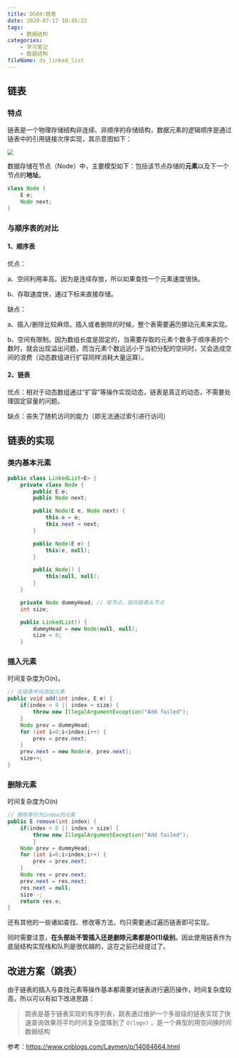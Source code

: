 ```yaml
---
title: DS04:链表
date: 2020-07-17 10:45:22
tags:
	- 数据结构
categories:
	- 学习笔记
	- 数据结构
fileName: ds_linked_list
---
```


## 链表

### 特点

链表是一个物理存储结构非连续、非顺序的存储结构，数据元素的逻辑顺序是通过链表中的引用链接次序实现，其示意图如下：

<img src="http://cdn.ziyedy.top/image/%E8%AE%A1%E7%AE%97%E6%9C%BA%E5%9F%BA%E7%A1%80/%E6%95%B0%E6%8D%AE%E7%BB%93%E6%9E%84/4%E3%80%81%E9%93%BE%E8%A1%A8/%E9%93%BE%E8%A1%A8%E7%A4%BA%E6%84%8F%E5%9B%BE.png" style="zoom: 80%;" />

数据存储在节点（Node）中，主要模型如下：包括该节点存储的**元素**以及下一个节点的**地址**。

```java
class Node {
	E e;
	Node next;
}
```

### 与顺序表的对比

#### 1、顺序表

优点：

a、空间利用率高。因为是连续存放，所以如果查找一个元素速度很快。

b、存取速度快，通过下标来直接存储。

缺点：

a、插入/删除比较麻烦。插入或者删除的时候，整个表需要遍历挪动元素来实现。

b、空间有限制。因为数组长度是固定的，当需要存取的元素个数多于顺序表的个数时，就会出现溢出问题，而当元素个数远远小于当初分配的空间时，又会造成空间的浪费（动态数组进行扩容同样消耗大量运算）。

#### 2、链表

优点：相对于动态数组通过“扩容”等操作实现动态，链表是真正的动态，不需要处理固定容量的问题。

缺点：丧失了随机访问的能力（即无法通过索引进行访问）



## 链表的实现

### 类内基本元素

```java
public class LinkedList<E> {
    private class Node {
        public E e;
        public Node next;

        public Node(E e, Node next) {
            this.e = e;
            this.next = next;
        }

        public Node(E e) {
            this(e, null);
        }

        public Node() {
            this(null, null);
        }
    }

    private Node dummyHead;	// 哑节点，指向链表头节点
    int size;

    public LinkedList() {
        dummyHead = new Node(null, null);
        size = 0;
    }
```

### 插入元素

时间复杂度为O(n)。

```java
// 在链表中间添加元素
public void add(int index, E e) {
    if(index < 0 || index > size) {
        throw new IllegalArgumentException("Add failed");
    }
    Node prev = dummyHead;
    for (int i=0;i<index;i++) {
        prev = prev.next;
    }
    prev.next = new Node(e, prev.next);
    size++;
}
```

### 删除元素

时间复杂度为O(n)

```java
// 删除索引为index的元素
public E remove(int index) {
    if(index < 0 || index > size) {
        throw new IllegalArgumentException("Add failed");
        }
    Node prev = dummyHead;
    for (int i=0;i<index;i++) {
        prev = prev.next;
    }
    Node res = prev.next;
    prev.next = res.next;
    res.next = null;
    size--;
    return res.e;
}
```

还有其他的一些诸如查找、修改等方法，均只需要通过遍历链表即可实现。

同时需要注意，**在头部处不管插入还是删除元素都是O(1)级别**。因此使用链表作为底层结构实现栈和队列是很优越的，这在之前已经提过了。

## 改进方案（跳表）

由于链表的插入与查找元素等操作基本都需要对链表进行遍历操作，时间复杂度较高，所以可以有如下改进思路：

> 跳表是基于链表实现的有序列表，跳表通过维护一个多层级的链表实现了快速查询效果将平均时间复杂度降到了 `O(logn)` ，是一个典型的用空间换时间数据结构

参考：https://www.cnblogs.com/Laymen/p/14084664.html